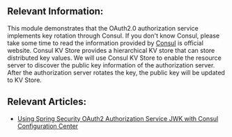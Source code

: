 ## Relevant Information:

This module demonstrates that the OAuth2.0 authorization service implements key rotation through Consul. If you don't
know Consul, please take some time to read the information provided by [Consul](https://www.consul.io/) is official
website. Consul KV Store provides a hierarchical KV store that can store distributed key values. We will use Consul KV
Store to enable the resource server to discover the public key information of the authorization server. After the
authorization server rotates the key, the public key will be updated to KV Store.

## Relevant Articles:

- [Using Spring Security OAuth2 Authorization Service JWK with Consul Configuration Center](https://relive27.github.io/blog/oauth2-jwk-consul-config)
